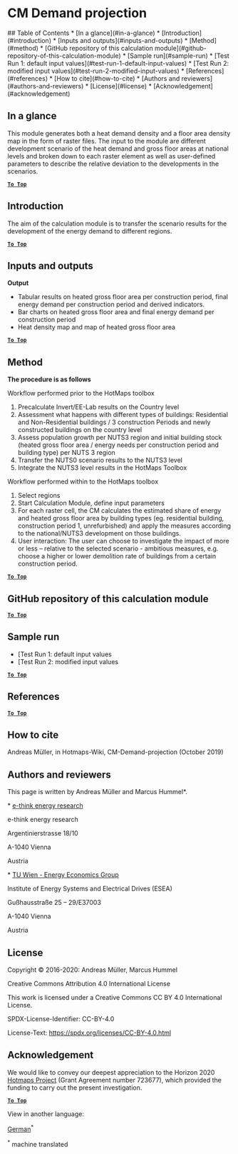 <h1>CM Demand projection</h1>
## Table of Contents
* [In a glance](#in-a-glance)
* [Introduction](#introduction)
* [Inputs and outputs](#inputs-and-outputs)
* [Method](#method)
* [GitHub repository of this calculation module](#github-repository-of-this-calculation-module)
* [Sample run](#sample-run)
  * [Test Run 1: default input values](#test-run-1-default-input-values)
  * [Test Run 2: modified input values](#test-run-2-modified-input-values)
* [References](#references)
* [How to cite](#how-to-cite)
* [Authors and reviewers](#authors-and-reviewers)
* [License](#license)
* [Acknowledgement](#acknowledgement)



## In a glance
This module generates both a heat demand density and a floor area density map in the form of raster files. The input to the module are different development scenario of the heat demand and gross floor areas at national levels and broken down to each raster element as well as user-defined parameters to describe the relative deviation to the developments in the scenarios.

[**`To Top`**](#table-of-contents)


## Introduction
The aim of the calculation module is to transfer the scenario results for the development of the energy demand to different regions.



[**`To Top`**](#table-of-contents)

## Inputs and outputs






**Output**

* Tabular results on heated gross floor area per construction period, final energy demand per construction period and derived indicators.
* Bar charts on heated gross floor area and final energy demand per construction period
* Heat density map and map of heated gross floor area


[**`To Top`**](#table-of-contents)



## Method

**The procedure is as follows**

Workflow performed prior to the HotMaps toolbox 
1. Precalculate Invert/EE-Lab results on the Country level
2. Assessment what happens with different types of buildings: Residential and Non-Residential buildings / 3 construction Periods and newly constructed buildings on the country level
3. Assess population growth per NUTS3 region and initial building stock (heated gross floor area / energy needs per construction period and building type) per NUTS 3 region
4. Transfer the NUTS0 scenario results to the NUTS3 level
5. Integrate the NUTS3 level results in the HotMaps Toolbox

Workflow performed within to the HotMaps toolbox
1. Select regions
2. Start Calculation Module, define input parameters
3. For each raster cell, the CM calculates the estimated share of energy and heated gross floor area by building types (eg. residential building, construction period 1, unrefurbished) and apply the measures according to the national/NUTS3 development on those buildings.
4. User interaction: The user can choose to investigate the impact of more or less – relative to the selected scenario - ambitious measures, e.g. choose a higher or lower demolition rate of buildings from a certain construction period.



[**`To Top`**](#table-of-contents)




## GitHub repository of this calculation module


[**`To Top`**](#table-of-contents)




## Sample run
  * [Test Run 1: default input values
  * [Test Run 2: modified input values


[**`To Top`**](#table-of-contents)

## References





[**`To Top`**](#table-of-contents)

## How to cite
Andreas Müller, in Hotmaps-Wiki, CM-Demand-projection (October 2019)

## Authors and reviewers

This page is written by Andreas Müller and Marcus Hummel\*.


\* [e-think energy research](http://www.e-think.ac.at)

e-think energy research

Argentinierstrasse 18/10

A-1040 Vienna

Austria

\* [TU Wien - Energy Economics Group](http://www.eeg.tuwien.ac.at)

Institute of Energy Systems and Electrical Drives (ESEA)

Gußhausstraße 25 – 29/E37003

A-1040 Vienna

Austria


## License

Copyright © 2016-2020: Andreas Müller, Marcus Hummel

Creative Commons Attribution 4.0 International License

This work is licensed under a Creative Commons CC BY 4.0 International License.

SPDX-License-Identifier: CC-BY-4.0

License-Text: https://spdx.org/licenses/CC-BY-4.0.html


## Acknowledgement

We would like to convey our deepest appreciation to the Horizon 2020 [Hotmaps Project](https://www.hotmaps-project.eu) (Grant Agreement number 723677), which provided the funding to carry out the present investigation.



[**`To Top`**](#table-of-contents)



<!--- THIS IS A SUPER UNIQUE IDENTIFIER -->

View in another language:

 [German](../de/CM-Demand-projection)<sup>\*</sup> 

<sup>\*</sup> machine translated
